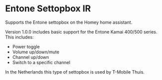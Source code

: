 # Entone Settopbox IR

Supports the Entone settopbox on the Homey home assistant. 

Version 1.0.0 includes basic support for the Entone Kamai 400/500 series.
This includes:
- Power toggle
- Volume up/down/mute
- Channel up/down
- Switch to a specific channel

In the Netherlands this type of settopbox is used by T-Mobile Thuis.